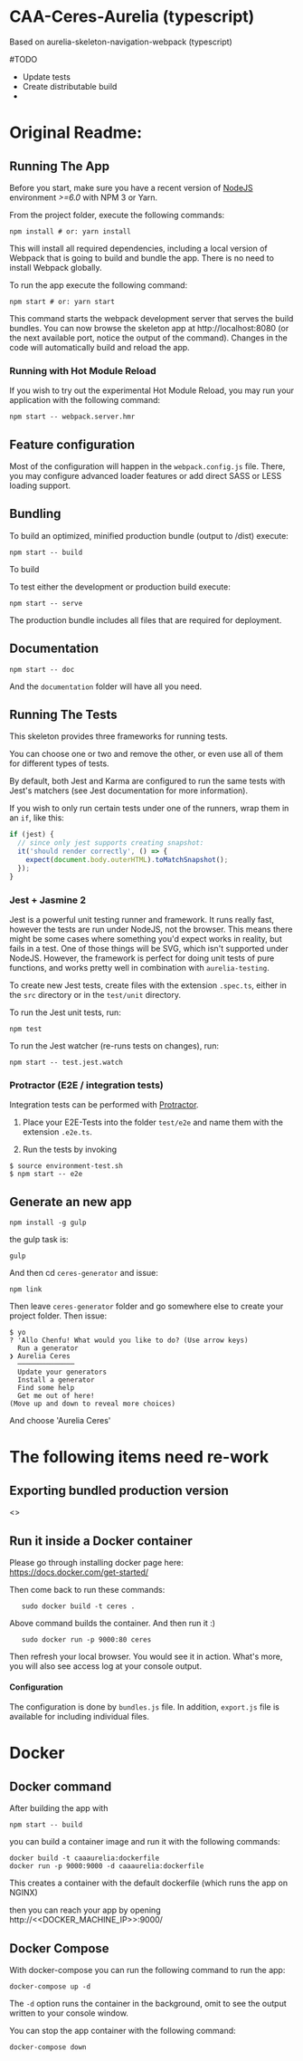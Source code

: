 # CAA-Ceres-Aurelia (typescript)

Based on aurelia-skeleton-navigation-webpack (typescript)


#TODO

* Update tests
* Create distributable build
* 

# Original Readme:


## Running The App

Before you start, make sure you have a recent version of [NodeJS](http://nodejs.org/) environment *>=6.0* with NPM 3 or Yarn.

From the project folder, execute the following commands:

```shell
npm install # or: yarn install
```

This will install all required dependencies, including a local version of Webpack that is going to
build and bundle the app. There is no need to install Webpack globally. 

To run the app execute the following command:

```shell
npm start # or: yarn start
```

This command starts the webpack development server that serves the build bundles.
You can now browse the skeleton app at http://localhost:8080 (or the next available port, notice the output of the command). Changes in the code
will automatically build and reload the app.

### Running with Hot Module Reload

If you wish to try out the experimental Hot Module Reload, you may run your application with the following command:

```shell
npm start -- webpack.server.hmr
```

## Feature configuration

Most of the configuration will happen in the `webpack.config.js` file.
There, you may configure advanced loader features or add direct SASS or LESS loading support.

## Bundling

To build an optimized, minified production bundle (output to /dist) execute:

```shell
npm start -- build
```

To build 

To test either the development or production build execute:

```shell
npm start -- serve
```

The production bundle includes all files that are required for deployment.

## Documentation

```shell
npm start -- doc
```

And the `documentation` folder will have all you need.

## Running The Tests

This skeleton provides three frameworks for running tests.

You can choose one or two and remove the other, or even use all of them for different types of tests.

By default, both Jest and Karma are configured to run the same tests with Jest's matchers (see Jest documentation for more information).

If you wish to only run certain tests under one of the runners, wrap them in an `if`, like this:

```js
if (jest) {
  // since only jest supports creating snapshot:
  it('should render correctly', () => {
    expect(document.body.outerHTML).toMatchSnapshot();
  });
}
```

### Jest + Jasmine 2

Jest is a powerful unit testing runner and framework.
It runs really fast, however the tests are run under NodeJS, not the browser.
This means there might be some cases where something you'd expect works in reality, but fails in a test. One of those things will be SVG, which isn't supported under NodeJS. However, the framework is perfect for doing unit tests of pure functions, and works pretty well in combination with `aurelia-testing`.

To create new Jest tests, create files with the extension `.spec.ts`, either in the `src` directory or in the `test/unit` directory.

To run the Jest unit tests, run:

```shell
npm test
```

To run the Jest watcher (re-runs tests on changes), run:

```shell
npm start -- test.jest.watch
```


### Protractor (E2E / integration tests)

Integration tests can be performed with [Protractor](http://angular.github.io/protractor/#/).

1. Place your E2E-Tests into the folder ```test/e2e``` and name them with the extension `.e2e.ts`.

2. Run the tests by invoking

```shell
$ source environment-test.sh
$ npm start -- e2e
```

## Generate an new app

```
npm install -g gulp
```

the gulp task is:

```shell
gulp
```

And then cd `ceres-generator` and issue:

```shell
npm link
```

Then leave `ceres-generator` folder and go somewhere else to create your project folder.
Then issue: 

```shell
$ yo
? 'Allo Chenfu! What would you like to do? (Use arrow keys)
  Run a generator
❯ Aurelia Ceres 
  ──────────────
  Update your generators 
  Install a generator 
  Find some help 
  Get me out of here! 
(Move up and down to reveal more choices)
```

And choose 'Aurelia Ceres'


# The following items need re-work

## Exporting bundled production version

<<missing>>

## Run it inside a Docker container

Please go through installing docker page here: https://docs.docker.com/get-started/

Then come back to run these commands:

   ```shell
      sudo docker build -t ceres .
   ```

Above command builds the container. And then run it :)

   ```shell
      sudo docker run -p 9000:80 ceres
   ```

Then refresh your local browser. You would see it in action. What's more, you will
also see access log at your console output.

#### Configuration
The configuration is done by ```bundles.js``` file.
In addition, ```export.js``` file is available for including individual files.


# Docker
## Docker command

After building the app with

```shell
npm start -- build
```

you can build a container image and run it with the following commands:

```shell
docker build -t caaaurelia:dockerfile
docker run -p 9000:9000 -d caaaurelia:dockerfile 
```
This creates a container with the default dockerfile (which runs the app on NGINX)

then you can reach your app by opening http://<<DOCKER_MACHINE_IP>>:9000/

## Docker Compose

With docker-compose you can run the following command to run the app:

```shell
docker-compose up -d
```
The ```-d``` option runs the container in the background, omit to see the output written to your console window.

You can stop the app container with the following command:

```shell
docker-compose down
```

